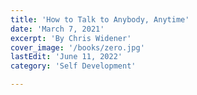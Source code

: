 ```yaml
---
title: 'How to Talk to Anybody, Anytime'
date: 'March 7, 2021'
excerpt: 'By Chris Widener'
cover_image: '/books/zero.jpg'
lastEdit: 'June 11, 2022'
category: 'Self Development'

---
```


